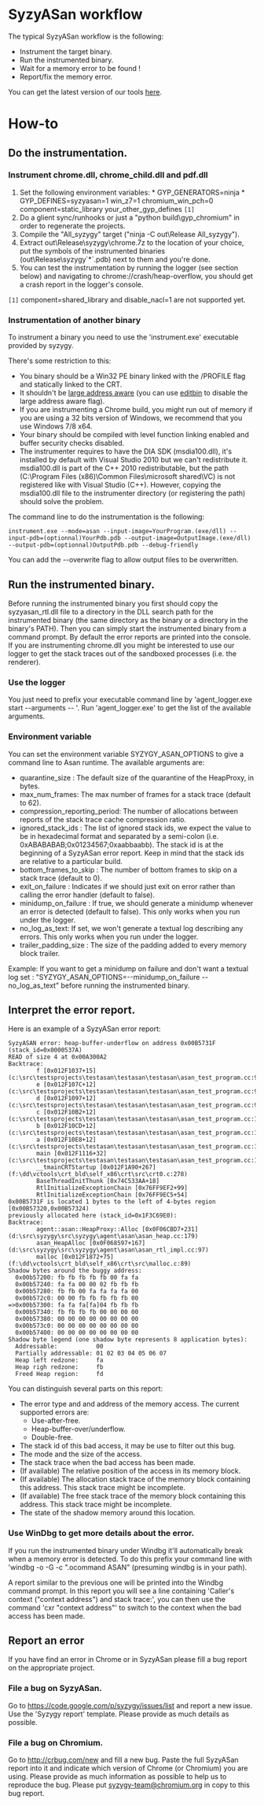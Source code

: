 

# SyzyASan workflow #

The typical SyzyASan workflow is the following:
  * Instrument the target binary.
  * Run the instrumented binary.
  * Wait for a memory error to be found !
  * Report/fix the memory error.

You can get the latest version of our tools [here](http://syzygy-archive.commondatastorage.googleapis.com/builds/official/f0332d538f3eb84c2a55a3d0506a4a0b58d1c09e/binaries.zip).

# How-to #

## Do the instrumentation. ##

### Instrument chrome.dll, chrome\_child.dll and pdf.dll ###

  1. Set the following environment variables:
    * GYP\_GENERATORS=ninja
    * GYP\_DEFINES=syzyasan=1 win\_z7=1 chromium\_win\_pch=0 component=static\_library your\_other\_gyp\_defines `[1]`
  1. Do a glient sync/runhooks or just a "python build\gyp\_chromium" in order to regenerate the projects.
  1. Compile the "All\_syzygy" target ("ninja -C out\Release All\_syzygy").
  1. Extract out\Release\syzygy\chrome.7z to the location of your choice, put the symbols of the instrumented binaries (out\Release\syzygy\`*`.pdb) next to them and you're done.
  1. You can test the instrumentation by running the logger (see section below) and navigating to chrome://crash/heap-overflow, you should get a crash report in the logger's console.

`[1]` component=shared\_library and disable\_nacl=1 are not supported yet.

### Instrumentation of another binary ###

To instrument a binary you need to use the 'instrument.exe' executable provided by syzygy.

There's some restriction to this:
  * You binary should be a Win32 PE binary linked with the /PROFILE flag and statically linked to the CRT.
  * It shouldn't be [large address aware](http://msdn.microsoft.com/en-us/library/wz223b1z(v=vs.80).aspx) (you can use [editbin](http://msdn.microsoft.com/en-us/library/vstudio/d25ddyfc.aspx) to disable the large address aware flag).
  * If you are instrumenting a Chrome build, you might run out of memory if you are using a 32 bits version of Windows, we recommend that you use Windows 7/8 x64.
  * Your binary should be compiled with level function linking enabled and buffer security checks disabled.
  * The instrumenter requires to have the DIA SDK (msdia100.dll), it's installed by default with Visual Studio 2010 but we can't redistribute it. msdia100.dll is part of the C++ 2010 redistributable, but the path (C:\Program Files (x86)\Common Files\microsoft shared\VC) is not registered like with Visual Studio (C++). However, copying the msdia100.dll file to the instrumenter directory (or registering the path) should solve the problem.

The command line to do the instrumentation is the following:
```
instrument.exe --mode=asan --input-image=YourProgram.(exe/dll) --input-pdb=(optionnal)YourPdb.pdb --output-image=OutputImage.(exe/dll) --output-pdb=(optionnal)OutputPdb.pdb --debug-friendly
```

You can add the --overwrite flag to allow output files to be overwritten.

## Run the instrumented binary. ##

Before running the instrumented binary you first should copy the syzyasan\_rtl.dll file to a directory in the DLL search path for the instrumented binary (the same directory as the binary or a directory in the binary's PATH). Then you can simply start the instrumented binary from a command prompt. By default the error reports are printed into the console. If you are instrumenting chrome.dll you might be interested to use our logger to get the stack traces out of the sandboxed processes (i.e. the renderer).

### Use the logger ###

You just need to prefix your executable command line by 'agent\_logger.exe start --arguments -- '. Run 'agent\_logger.exe' to get the list of the available arguments.

### Environment variable ###

You can set the environment variable SYZYGY\_ASAN\_OPTIONS to give a command line to Asan runtime. The available arguments are:
  * quarantine\_size : The default size of the quarantine of the HeapProxy, in bytes.
  * max\_num\_frames: The max number of frames for a stack trace (default to 62).
  * compression\_reporting\_period: The number of allocations between reports of the stack trace cache compression ratio.
  * ignored\_stack\_ids : The list of ignored stack ids, we expect the value to be in hexadecimal format and separated by a semi-colon (i.e. 0xABABABAB;0x01234567;0xaabbaabb). The stack id is at the beginning of a SyzyASan error report. Keep in mind that the stack ids are relative to a particular build.
  * bottom\_frames\_to\_skip : The number of bottom frames to skip on a stack trace (default to 0).
  * exit\_on\_failure : Indicates if we should just exit on error rather than calling the error handler (default to false).
  * minidump\_on\_failure : If true, we should generate a minidump whenever an error is detected (default to false). This only works when you run under the logger.
  * no\_log\_as\_text: If set, we won't generate a textual log describing any errors. This only works when you run under the logger.
  * trailer\_padding\_size : The size of the padding added to every memory block trailer.

Example: If you want to get a minidump on failure and don't want a textual log set : "SYZYGY\_ASAN\_OPTIONS=--minidump\_on\_failure --no\_log\_as\_text" before running the instrumented binary.

## Interpret the error report. ##

Here is an example of a SyzyASan error report:

```
SyzyASAN error: heap-buffer-underflow on address 0x00B5731F (stack_id=0x0000537A)
READ of size 4 at 0x00A300A2
Backtrace:
        f [0x012F1037+15] (c:\src\testsprojects\testasan\testasan\testasan\asan_test_program.cc:90)
        e [0x012F107C+12] (c:\src\testsprojects\testasan\testasan\testasan\asan_test_program.cc:95)
        d [0x012F1097+12] (c:\src\testsprojects\testasan\testasan\testasan\asan_test_program.cc:99)
        c [0x012F10B2+12] (c:\src\testsprojects\testasan\testasan\testasan\asan_test_program.cc:103)
        b [0x012F10CD+12] (c:\src\testsprojects\testasan\testasan\testasan\asan_test_program.cc:107)
        a [0x012F10E8+12] (c:\src\testsprojects\testasan\testasan\testasan\asan_test_program.cc:111)
        main [0x012F1116+32] (c:\src\testsprojects\testasan\testasan\testasan\asan_test_program.cc:120)
        __tmainCRTStartup [0x012F1A90+267] (f:\dd\vctools\crt_bld\self_x86\crt\src\crt0.c:278)
        BaseThreadInitThunk [0x74C533AA+18]
        RtlInitializeExceptionChain [0x76FF9EF2+99]
        RtlInitializeExceptionChain [0x76FF9EC5+54]
0x00B5731F is located 1 bytes to the left of 4-bytes region [0x00B57320,0x00B57324)
previously allocated here (stack_id=0x1F3C69E0):
Backtrace:
        agent::asan::HeapProxy::Alloc [0x0F06CBD7+231] (d:\src\syzygy\src\syzygy\agent\asan\asan_heap.cc:179)
        asan_HeapAlloc [0x0F068597+167] (d:\src\syzygy\src\syzygy\agent\asan\asan_rtl_impl.cc:97)
        malloc [0x012F1872+75] (f:\dd\vctools\crt_bld\self_x86\crt\src\malloc.c:89)
Shadow bytes around the buggy address:
  0x00b57200: fb fb fb fb fb 00 fa fa
  0x00b57240: fa fa 00 00 02 fb fb fb
  0x00b57280: fb fb 00 fa fa fa fa 00
  0x00b572c0: 00 00 fb fb fb fb fb 00
=>0x00b57300: fa fa fa[fa]04 fb fb fb
  0x00b57340: fb fb fb fb 00 00 00 00
  0x00b57380: 00 00 00 00 00 00 00 00
  0x00b573c0: 00 00 00 00 00 00 00 00
  0x00b57400: 00 00 00 00 00 00 00 00
Shadow byte legend (one shadow byte represents 8 application bytes):
  Addressable:           00
  Partially addressable: 01 02 03 04 05 06 07
  Heap left redzone:     fa
  Heap righ redzone:     fb
  Freed Heap region:     fd
```

You can distinguish several parts on this report:
  * The error type and and address of the memory access. The current supported errors are:
    * Use-after-free.
    * Heap-buffer-over/underflow.
    * Double-free.
  * The stack id of this bad access, it may be use to filter out this bug.
  * The mode and the size of the access.
  * The stack trace when the bad access has been made.
  * (If available) The relative position of the access in its memory block.
  * (If available) The allocation stack trace of the memory block containing this address. This stack trace might be incomplete.
  * (If available) The free stack trace of the memory block containing this address. This stack trace might be incomplete.
  * The state of the shadow memory around this location.

### Use WinDbg to get more details about the error. ###

If you run the instrumented binary under Windbg it'll automatically break when a memory error is detected. To do this prefix your command line with 'windbg -o -G -c ".ocommand ASAN" (presuming windbg is in your path).

A report similar to the previous one will be printed into the Windbg command prompt. In this report you will see a line containing 'Caller's context ("context address") and stack trace:', you can then use the command 'cxr "context address"' to switch to the context when the bad access has been made.

## Report an error ##

If you have find an error in Chrome or in SyzyASan please fill a bug report on the appropriate project.

### File a bug on SyzyASan. ###

Go to https://code.google.com/p/syzygy/issues/list and report a new issue. Use the 'Syzygy report' template. Please provide as much details as possible.

### File a bug on Chromium. ###

Go to http://crbug.com/new and fill a new bug. Paste the full SyzyASan report into it and indicate which version of Chrome (or Chromium) you are using. Please provide as much information as possible to help us to reproduce the bug. Please put syzygy-team@chromium.org in copy to this bug report.